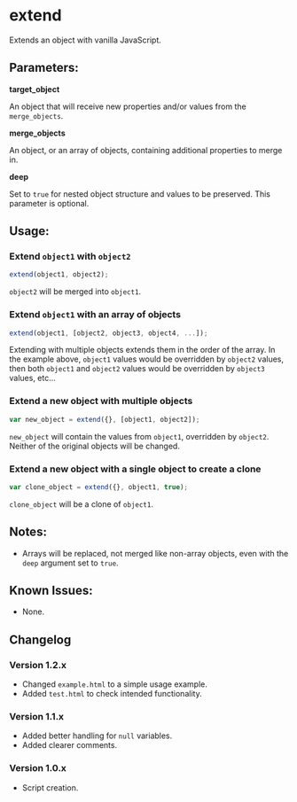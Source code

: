 # extend
Extends an object with vanilla JavaScript.

## Parameters:

**target_object**

An object that will receive new properties and/or values from the `merge_objects`.

**merge_objects**

An object, or an array of objects, containing additional properties to merge in.

**deep**

Set to `true` for nested object structure and values to be preserved. This parameter is optional.

## Usage:

### Extend `object1` with `object2`
```js
extend(object1, object2);
```
`object2` will be merged into `object1`.

### Extend `object1` with an array of objects
```js
extend(object1, [object2, object3, object4, ...]);
```
Extending with multiple objects extends them in the order of the array.
In the example above, `object1` values would be overridden by `object2` values, then both `object1` and `object2` values would be overridden by `object3` values, etc...

### Extend a new object with multiple objects
```js
var new_object = extend({}, [object1, object2]);
```
`new_object` will contain the values from `object1`, overridden by `object2`. Neither of the original objects will be changed.

### Extend a new object with a single object to create a clone
```js
var clone_object = extend({}, object1, true);
```
`clone_object` will be a clone of `object1`.

## Notes:
* Arrays will be replaced, not merged like non-array objects, even with the `deep` argument set to `true`.

## Known Issues:
* None.

## Changelog

### Version 1.2.x
* Changed `example.html` to a simple usage example.
* Added `test.html` to check intended functionality.

### Version 1.1.x
* Added better handling for `null` variables.
* Added clearer comments.

### Version 1.0.x
* Script creation.
